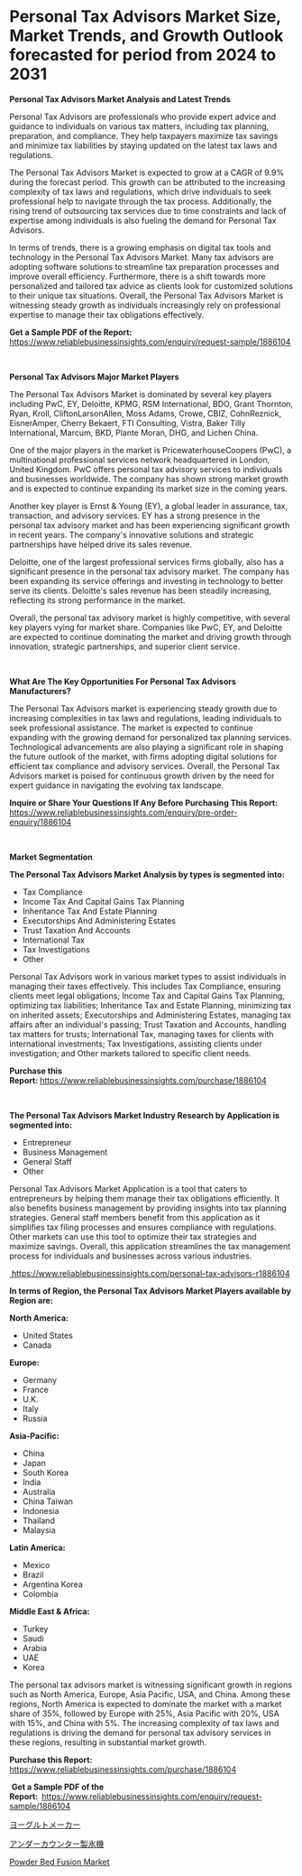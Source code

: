 <p><h1>Personal Tax Advisors Market Size, Market Trends, and Growth Outlook forecasted for period from 2024 to 2031</h1></p><p><strong>Personal Tax Advisors Market Analysis and Latest Trends</strong></p>
<p><p>Personal Tax Advisors are professionals who provide expert advice and guidance to individuals on various tax matters, including tax planning, preparation, and compliance. They help taxpayers maximize tax savings and minimize tax liabilities by staying updated on the latest tax laws and regulations.</p><p>The Personal Tax Advisors Market is expected to grow at a CAGR of 9.9% during the forecast period. This growth can be attributed to the increasing complexity of tax laws and regulations, which drive individuals to seek professional help to navigate through the tax process. Additionally, the rising trend of outsourcing tax services due to time constraints and lack of expertise among individuals is also fueling the demand for Personal Tax Advisors.</p><p>In terms of trends, there is a growing emphasis on digital tax tools and technology in the Personal Tax Advisors Market. Many tax advisors are adopting software solutions to streamline tax preparation processes and improve overall efficiency. Furthermore, there is a shift towards more personalized and tailored tax advice as clients look for customized solutions to their unique tax situations. Overall, the Personal Tax Advisors Market is witnessing steady growth as individuals increasingly rely on professional expertise to manage their tax obligations effectively.</p></p>
<p><strong>Get a Sample PDF of the Report:&nbsp;</strong> <a href="https://www.reliablebusinessinsights.com/enquiry/request-sample/1886104">https://www.reliablebusinessinsights.com/enquiry/request-sample/1886104</a></p>
<p>&nbsp;</p>
<p><strong>Personal Tax Advisors Major Market Players</strong></p>
<p><p>The Personal Tax Advisors Market is dominated by several key players including PwC, EY, Deloitte, KPMG, RSM International, BDO, Grant Thornton, Ryan, Kroll, CliftonLarsonAllen, Moss Adams, Crowe, CBIZ, CohnReznick, EisnerAmper, Cherry Bekaert, FTI Consulting, Vistra, Baker Tilly International, Marcum, BKD, Plante Moran, DHG, and Lichen China.</p><p>One of the major players in the market is PricewaterhouseCoopers (PwC), a multinational professional services network headquartered in London, United Kingdom. PwC offers personal tax advisory services to individuals and businesses worldwide. The company has shown strong market growth and is expected to continue expanding its market size in the coming years.</p><p>Another key player is Ernst & Young (EY), a global leader in assurance, tax, transaction, and advisory services. EY has a strong presence in the personal tax advisory market and has been experiencing significant growth in recent years. The company's innovative solutions and strategic partnerships have helped drive its sales revenue.</p><p>Deloitte, one of the largest professional services firms globally, also has a significant presence in the personal tax advisory market. The company has been expanding its service offerings and investing in technology to better serve its clients. Deloitte's sales revenue has been steadily increasing, reflecting its strong performance in the market.</p><p>Overall, the personal tax advisory market is highly competitive, with several key players vying for market share. Companies like PwC, EY, and Deloitte are expected to continue dominating the market and driving growth through innovation, strategic partnerships, and superior client service.</p></p>
<p>&nbsp;</p>
<p><strong>What Are The Key Opportunities For Personal Tax Advisors Manufacturers?</strong></p>
<p><p>The Personal Tax Advisors market is experiencing steady growth due to increasing complexities in tax laws and regulations, leading individuals to seek professional assistance. The market is expected to continue expanding with the growing demand for personalized tax planning services. Technological advancements are also playing a significant role in shaping the future outlook of the market, with firms adopting digital solutions for efficient tax compliance and advisory services. Overall, the Personal Tax Advisors market is poised for continuous growth driven by the need for expert guidance in navigating the evolving tax landscape.</p></p>
<p><strong>Inquire or Share Your Questions If Any Before Purchasing This Report:</strong> <a href="https://www.reliablebusinessinsights.com/enquiry/pre-order-enquiry/1886104">https://www.reliablebusinessinsights.com/enquiry/pre-order-enquiry/1886104</a></p>
<p>&nbsp;</p>
<p><strong>Market Segmentation</strong></p>
<p><strong>The Personal Tax Advisors Market Analysis by types is segmented into:</strong></p>
<p><ul><li>Tax Compliance</li><li>Income Tax And Capital Gains Tax Planning</li><li>Inheritance Tax And Estate Planning</li><li>Executorships And Administering Estates</li><li>Trust Taxation And Accounts</li><li>International Tax</li><li>Tax Investigations</li><li>Other</li></ul></p>
<p><p>Personal Tax Advisors work in various market types to assist individuals in managing their taxes effectively. This includes Tax Compliance, ensuring clients meet legal obligations; Income Tax and Capital Gains Tax Planning, optimizing tax liabilities; Inheritance Tax and Estate Planning, minimizing tax on inherited assets; Executorships and Administering Estates, managing tax affairs after an individual's passing; Trust Taxation and Accounts, handling tax matters for trusts; International Tax, managing taxes for clients with international investments; Tax Investigations, assisting clients under investigation; and Other markets tailored to specific client needs.</p></p>
<p><strong>Purchase this Report:&nbsp;</strong><a href="https://www.reliablebusinessinsights.com/purchase/1886104">https://www.reliablebusinessinsights.com/purchase/1886104</a></p>
<p>&nbsp;</p>
<p><strong>The Personal Tax Advisors Market Industry Research by Application is segmented into:</strong></p>
<p><ul><li>Entrepreneur</li><li>Business Management</li><li>General Staff</li><li>Other</li></ul></p>
<p><p>Personal Tax Advisors Market Application is a tool that caters to entrepreneurs by helping them manage their tax obligations efficiently. It also benefits business management by providing insights into tax planning strategies. General staff members benefit from this application as it simplifies tax filing processes and ensures compliance with regulations. Other markets can use this tool to optimize their tax strategies and maximize savings. Overall, this application streamlines the tax management process for individuals and businesses across various industries.</p></p>
<p><a href="https://www.reliablebusinessinsights.com/personal-tax-advisors-r1886104">&nbsp;https://www.reliablebusinessinsights.com/personal-tax-advisors-r1886104</a></p>
<p><strong>In terms of Region, the Personal Tax Advisors Market Players available by Region are:</strong></p>
<p>
    <p> <strong> North America: </strong>
        <ul>
            <li>United States</li>
            <li>Canada</li>
        </ul>
        </p> 
    <p> <strong> Europe: </strong>
        <ul>
            <li>Germany</li>
            <li>France</li>
            <li>U.K.</li>
            <li>Italy</li>
            <li>Russia</li>
        </ul>
        </p> 
    <p> <strong> Asia-Pacific: </strong>
        <ul>
            <li>China</li>
            <li>Japan</li>
            <li>South Korea</li>
            <li>India</li>
            <li>Australia</li>
            <li>China Taiwan</li>
            <li>Indonesia</li>
            <li>Thailand</li>
            <li>Malaysia</li>
        </ul>
        </p> 
    <p> <strong> Latin America: </strong>
        <ul>
            <li>Mexico</li>
            <li>Brazil</li>
            <li>Argentina Korea</li>
            <li>Colombia</li>
        </ul>
        </p> 
    <p> <strong> Middle East & Africa: </strong>
        <ul>
            <li>Turkey</li>
            <li>Saudi</li>
            <li>Arabia</li>
            <li>UAE</li>
            <li>Korea</li>
        </ul>
    </p>
    </p>
<p><p>The personal tax advisors market is witnessing significant growth in regions such as North America, Europe, Asia Pacific, USA, and China. Among these regions, North America is expected to dominate the market with a market share of 35%, followed by Europe with 25%, Asia Pacific with 20%, USA with 15%, and China with 5%. The increasing complexity of tax laws and regulations is driving the demand for personal tax advisory services in these regions, resulting in substantial market growth.</p></p>
<p><strong>Purchase this Report: </strong><a href="https://www.reliablebusinessinsights.com/purchase/1886104">https://www.reliablebusinessinsights.com/purchase/1886104</a></p>
<p>&nbsp;<strong>Get a Sample PDF of the Report:&nbsp;&nbsp;</strong><a href="https://www.reliablebusinessinsights.com/enquiry/request-sample/1886104">https://www.reliablebusinessinsights.com/enquiry/request-sample/1886104</a></p>
<p><strong></strong></p>
<p><p><a href="https://github.com/ddwcuskozol07187/Market-Research-Report-List-3/blob/main/6095609181562.md">ヨーグルトメーカー</a></p><p><a href="https://github.com/xtkhtofdt934839/Market-Research-Report-List-3/blob/main/7657711181561.md">アンダーカウンター製氷機</a></p><p><a href="https://github.com/guneycigdem35/Market-Research-Report-List-4/blob/main/powder-bed-fusion-market.md">Powder Bed Fusion Market</a></p></p>